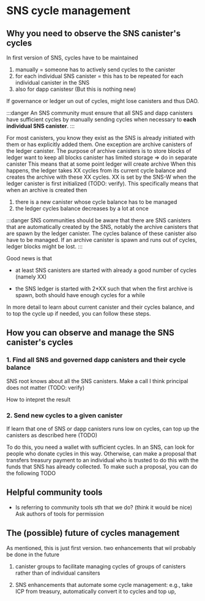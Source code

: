 # SNS cycle management

## Why you need to observe the SNS canister's cycles
In first version of SNS, cycles have to be maintained 
  1) manually = someone has to actively send cycles to the 
     canister
  2) for each individual SNS canister = this has to be repeated
for each individual canister in the SNS
3) also for dapp canistesr (But this is nothing new)

If governance or ledger un out of cycles, might lose canisters and
thus DAO.

:::danger
An SNS community must ensure that all SNS and dapp canisters
have sufficient
cycles by manually sending cycles when necessary to
**each individual SNS canister**.
:::


For most canisters, you know they exist as the SNS is already 
initiated with them or has explicitly added them.
One exception are archive canisters of the ledger canister.
The purpose of archive canisters is to store blocks of ledger
    want to keep all blocks
    canister has limited storage
    => do in separate canister
This means that at some point ledger will create archive
When this happens, the ledger takes XX cycles from its current
cycle balance and creates the archive with these XX cycles.
XX is set by the SNS-W when the ledger canister is first 
initialized (TODO: verify).
This specifically means that when an archive is created then
1) there is a new canister whose cycle balance has to be managed
2) the ledger cycles balance decreases by a lot at once

:::danger
SNS communities should be aware that there are SNS canisters
that are automatically created by the SNS, notably the archive
canisters that are spawn by the ledger canister.
The cycles balance of these canister also have to be managed.
If an archive canister is spawn and runs out of cycles,
ledger blocks might be lost.
:::

Good news is that 
* at least SNS canisters are started with already a good number
of cycles (namely XX)
  
* the SNS ledger is started with 2*XX such that when the first 
archive is spawn, both should have enough cycles for a while

In more detail to learn about current canister and their cycles
balance, and to top the cycle up if needed, you can follow
these steps.

## How you can observe and manage the SNS canister's cycles

### 1. Find all SNS and governed dapp canisters and their cycle balance
SNS root knows about all the SNS canisters.
   Make a call
   I think principal does not matter (TODO: verify)
   
How to intepret the result

### 2. Send new cycles to a given canister
If learn that one of SNS or dapp canisters runs low on cycles,
can top up the canisters as described here 
(TODO)

To do this, you need a wallet with sufficient cycles.
In an SNS, can look for people who donate cycles in this way.
Otherwise, can make a proposal that transfers
treasury payment to an individual who is 
trusted to do this with the funds that SNS has already collected.
To make such a proposal, you can do the following
TODO

## Helpful community tools
- Is referring to community tools sth that we do? (think it would be nice)
Ask authors of tools for permission

## The (possible) future of cycles management
As mentioned, this is just first version.
two enhancements that wil probably be done in the future

1) canister groups to facilitate managing cycles of groups of
canisters rather than of individual cansiters
   
2) SNS enhancements that automate some cycle management:
e.g., take ICP from treasury, automatically convert it to cycles
   and top up,